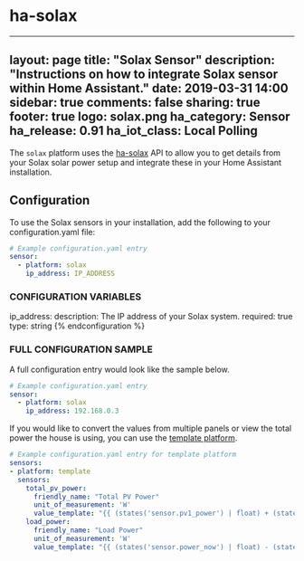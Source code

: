 # ha-solax
---
layout: page
title: "Solax Sensor"
description: "Instructions on how to integrate Solax sensor within Home Assistant."
date: 2019-03-31 14:00
sidebar: true
comments: false
sharing: true
footer: true
logo: solax.png
ha_category: Sensor
ha_release: 0.91
ha_iot_class: Local Polling
---

The `solax` platform uses the [ha-solax](https://github.com/squishykid/ha-solax) API to allow you to get details from your Solax solar power setup and integrate these in your Home Assistant installation.

## Configuration

To use the Solax sensors in your installation, add the following to your configuration.yaml file:


```yaml
# Example configuration.yaml entry
sensor:
  - platform: solax
    ip_address: IP_ADDRESS
```


### CONFIGURATION VARIABLES
ip_address:
  description: The IP address of your Solax system.
  required: true
  type: string
{% endconfiguration %}


### FULL CONFIGURATION SAMPLE

A full configuration entry would look like the sample below.


```yaml
# Example configuration.yaml entry
sensor:
  - platform: solax
    ip_address: 192.168.0.3
```


If you would like to convert the values from multiple panels or view the total power the house is using, you can use the [template platform](/components/sensor.template/).


```yaml
# Example configuration.yaml entry for template platform
sensors:
- platform: template
  sensors:
    total_pv_power:
      friendly_name: "Total PV Power"
      unit_of_measurement: 'W'
      value_template: "{{ (states('sensor.pv1_power') | float) + (states('sensor.pv2_power') | float) }}"
    load_power:
      friendly_name: "Load Power"
      unit_of_measurement: 'W'
      value_template: "{{ (states('sensor.power_now') | float) - (states('sensor.exported_power') | float) }}"
```
